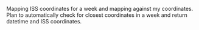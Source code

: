 Mapping ISS coordinates for a week and mapping against my coordinates.
Plan to automatically check for closest coordinates in a week and return datetime and ISS coordinates.
